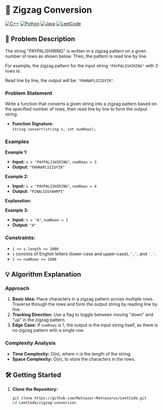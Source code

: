 # 🚀 Zigzag Conversion

[![C++](https://img.shields.io/badge/C%2B%2B-%238732bf.svg?style=for-the-badge&logo=cplusplus&logoColor=white)](https://en.wikipedia.org/wiki/C%2B%2B)
[![Python](https://img.shields.io/badge/Python-%233877ab.svg?style=for-the-badge&logo=python&logoColor=white)](https://www.python.org/)
[![Java](https://img.shields.io/badge/Java-%23007396.svg?style=for-the-badge&logo=java&logoColor=white)](https://www.java.com/)
[![LeetCode](https://img.shields.io/badge/LeetCode-Medium-orange?style=for-the-badge)](https://leetcode.com/problems/zigzag-conversion/)
## 📝 Problem Description

The string "PAYPALISHIRING" is written in a zigzag pattern on a given number of rows as shown below. Then, the pattern is read line by line.

For example, the zigzag pattern for the input string `"PAYPALISHIRING"` with 3 rows is:


Read line by line, the output will be: `"PAHNAPLSIIGYIR"`.

### Problem Statement

Write a function that converts a given string into a zigzag pattern based on the specified number of rows, then read line by line to form the output string.

- **Function Signature:**  
  `string convert(string s, int numRows);`

### Examples

**Example 1:**
- **Input:** `s = "PAYPALISHIRING"`, `numRows = 3`
- **Output:** `"PAHNAPLSIIGYIR"`

**Example 2:**
- **Input:** `s = "PAYPALISHIRING"`, `numRows = 4`
- **Output:** `"PINALSIGYAHRPI"`

**Explanation:**

**Example 3:**
- **Input:** `s = "A"`, `numRows = 1`
- **Output:** `"A"`

### Constraints:
- `1 <= s.length <= 1000`
- `s` consists of English letters (lower-case and upper-case), `','`, and `'.'`.
- `1 <= numRows <= 1000`

## 💡 Algorithm Explanation

### Approach

1. **Basic Idea:** Place characters in a zigzag pattern across multiple rows. Traverse through the rows and form the output string by reading line by line.
2. **Tracking Direction:** Use a flag to toggle between moving "down" and "up" in the zigzag pattern.
3. **Edge Case:** If `numRows` is 1, the output is the input string itself, as there is no zigzag pattern with a single row.

### Complexity Analysis
- **Time Complexity:** O(n), where n is the length of the string.
- **Space Complexity:** O(n), to store the characters in the rows.

## 🛠️ Getting Started

1. **Clone the Repository:**
   ```bash
   git clone https://github.com/Matnazar-Matnazarov/LeetCode.git
   cd LeetCode/zigzag-conversion
